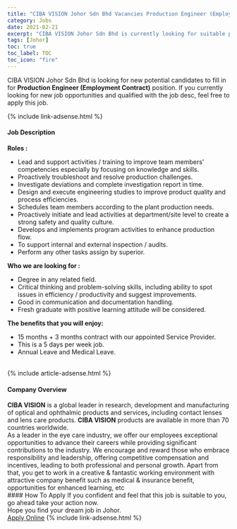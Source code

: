 ```yaml
---
title: "CIBA VISION Johor Sdn Bhd Vacancies Production Engineer (Employment Contract)" 
category: Jobs 
date: 2021-02-21 
excerpt: "CIBA VISION Johor Sdn Bhd is currently looking for suitable person to fill in the Production Engineer (Employment Contract) which based in Johor" 
tags: [Johor] 
toc: true 
toc_label: TOC 
toc_icon: "fire" 
--- 
```


<p>CIBA VISION Johor Sdn Bhd is looking for new potential candidates to fill in for <b>Production Engineer (Employment Contract)</b> position. If you currently looking for new job opportunities and qualified with the job desc, feel free to apply this job.
</p>{% include link-adsense.html %} 
<div><div><h4>Job Description</h4></div><div><div><span><div><div><strong>Roles :</strong></div><ul><li>Lead and support activities / training to improve team members&#8217; competencies especially by focusing on knowledge and skills.</li><li>Proactively troubleshoot and resolve production challenges.</li><li>Investigate deviations and complete investigation report in time.</li><li>Design and execute engineering studies to improve product quality and process efficiencies.</li><li>Schedules team members according to the plant production needs.</li><li>Proactively initiate and lead activities at department/site level to create a strong safety and quality culture.</li><li>Develops and implements program activities to enhance production flow.</li><li>To support internal and external inspection / audits.</li><li>Perform any other tasks assign by superior.</li></ul><div><strong>Who we are looking for :</strong></div><ul><li>Degree in any related field.</li><li>Critical thinking and problem-solving skills, including ability to spot issues in efficiency / productivity and suggest improvements.</li><li>Good in communication and documentation handling.</li><li>Fresh graduate with positive learning attitude will be considered.</li></ul><div><strong>The benefits that you will enjoy:</strong></div><ul><li>15 months + 3 months contract with our appointed Service Provider.</li><li>This is a 5 days per week job.</li><li>Annual Leave and Medical Leave.<br>&#160;</li></ul></div></span></div></div></div> 
{% include article-adsense.html %} 
<div><div><h4>Company Overview</h4></div><div><div><span><div><div>
<div>
<strong>CIBA VISION</strong> is a global leader in research, development and manufacturing of optical and ophthalmic products and services<strong>, </strong>including contact lenses and lens care products. <strong>CIBA VISION</strong> products are available in more than 70 countries worldwide.</div>
<div>
		As a leader in the eye care industry, we offer our employees exceptional opportunities to advance their careers while providing significant contributions to the industry. We encourage and reward those who embrace responsibility and leadership, offering competitive compensation and incentives, leading to both professional and personal growth. Apart from that, you get to work in a creative &amp; fantastic working environment with attractive company benefit such as medical &amp; insurance benefit, opportunities for enhanced learning, etc</div>
</div></div></span></div></div></div> 
#### How To Apply 
If you confident and feel that this job is suitable to you, go ahead take your action now. <br/> 
Hope you find your dream job in Johor. <br/> 
<a href="https://www.jobstreet.com.my/en/job/production-engineer-employment-contract-4485984?jobId=jobstreet-my-job-4485984&" class="btn btn--info" target="_blank" rel="nofollow noopenner">Apply Online</a> 
{% include link-adsense.html %} 